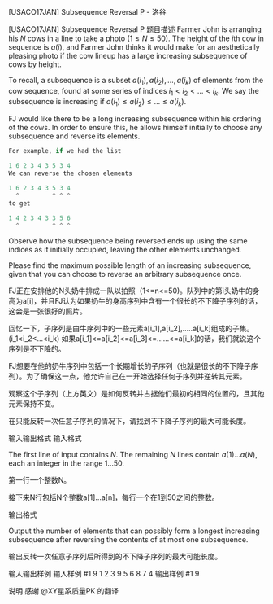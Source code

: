 



[USACO17JAN] Subsequence Reversal P - 洛谷














[USACO17JAN] Subsequence Reversal P
题目描述
Farmer John is arranging his $N$ cows in a line to take a photo ($1 \leq N \leq 50$). The height of the $i$th cow in sequence is $a(i)$, and Farmer John thinks it would make for an aesthetically pleasing photo if the cow lineup has a large increasing subsequence of cows by height.

To recall, a subsequence is a subset $a(i_1), a(i_2), \ldots, a(i_k)$ of elements from the cow sequence, found at some series of indices $i_1 < i_2 < \ldots < i_k$. We say the subsequence is increasing if $a(i_1) \leq a(i_2) \leq \ldots \leq a(i_k)$.

FJ would like there to be a long increasing subsequence within his ordering of the cows. In order to ensure this, he allows himself initially to choose any subsequence and reverse its elements.

```cpp
For example, if we had the list

1 6 2 3 4 3 5 3 4
We can reverse the chosen elements

1 6 2 3 4 3 5 3 4
  ^         ^ ^ ^
to get

1 4 2 3 4 3 3 5 6
  ^         ^ ^ ^
```
Observe how the subsequence being reversed ends up using the same indices as it initially occupied, leaving the other elements unchanged.

Please find the maximum possible length of an increasing subsequence, given that you can choose to reverse an arbitrary subsequence once.


FJ正在安排他的N头奶牛排成一队以拍照（1<=n<=50)。队列中的第i头奶牛的身高为a[i]，并且FJ认为如果奶牛的身高序列中含有一个很长的不下降子序列的话，这会是一张很好的照片。


回忆一下，子序列是由牛序列中的一些元素a[i\_1],a[i\_2],.....a[i\_k]组成的子集。(i\_1<i\_2<...<i\_k) 如果a[i\_1]<=a[i\_2]<=a[i\_3]<=......<=a[i\_k]的话，我们就说这个序列是不下降的。


FJ想要在他的奶牛序列中包括一个长期增长的子序列（也就是很长的不下降子序列）。为了确保这一点，他允许自己在一开始选择任何子序列并逆转其元素。


观察这个子序列（上方英文）是如何反转并占据他们最初的相同的位置的，且其他元素保持不变。


在只能反转一次任意子序列的情况下，请找到不下降子序列的最大可能长度。

输入输出格式
输入格式

The first line of input contains $N$. The remaining $N$ lines contain $a(1) \ldots a(N)$, each an integer in the range $1 \ldots 50$.

第一行一个整数N。


接下来N行包括N个整数a[1]...a[n]，每行一个在1到50之间的整数。

输出格式

Output the number of elements that can possibly form a longest increasing subsequence after reversing the contents of at most one subsequence.

输出反转一次任意子序列后所得到的不下降子序列的最大可能长度。

输入输出样例
输入样例 #1
9
1
2
3
9
5
6
8
7
4
输出样例 #1
9

说明
感谢 @XY星系质量PK  的翻译







